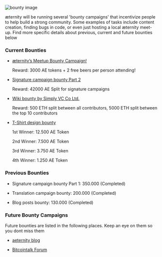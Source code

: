 ![bounty image](https://github.com/aeternity/wiki/blob/master/images/ae-bounty-program.png)

æternity will be running several 'bounty campaigns' that incentivize people to help build a strong community. Some examples of tasks include content creation, finding bugs in code, or even just hosting a local æternity meet-up. Find more specific details about previous, current and future bounties below

### Current Bounties


* [æternity’s Meetup Bounty Campaign!](https://blog.aeternity.com/%C3%A6ternitys-meetup-bounty-campaign-bb348067e5a4)
    
    Reward: 3000 AE tokens + 2 free beers per person attending!

* [Signature campaign bounty Part 2](https://bitcointalk.org/index.php?topic=1819473.0)

    Reward: 42000 AE Split for signature campaigns

* [Wiki bounty by Simply VC Co Ltd.](https://blog.aeternity.com/%C3%A6ternity-wiki-bounty-campaign-6419b7c7c3bd)

    Reward: 500 ETH split between all contributors, 5000 ETH split between the top 10 contributors

* [T-Shirt design bounty](https://docs.google.com/forms/d/e/1FAIpQLSc4NSHNUE8uHCpkh2Ap3zuikGwOB7QHeadp8e-F6vkKsboUQQ/viewform)
    
    1st Winner: 12.500 AE Token

    2nd Winner: 7.500 AE Token 

    3rd Winner: 3.750 AE Token

    4th Winner: 1.250 AE Token 


### Previous Bounties

* Signature campaign bounty Part 1: 350.000 (Completed)

* Translation campaign bounty: 200.000 (Completed)
* Blog posts bounty: 130.000 (Completed)

### Future Bounty Campaigns

Future bounties are listed in the following places.
Keep an eye on them so you dont miss them

* [aeternity blog](https://blog.aeternity.com/%C3%A6ternity-bounty-program-e6191d330cf5)

* [Bitcointalk Forum](https://bitcointalk.org/index.php?topic=1819473.0)
